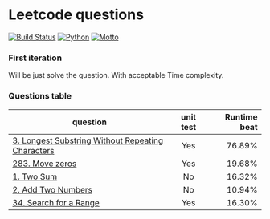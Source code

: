 # Leetcode questions
[![Build Status](https://travis-ci.org/woodenchalet/LeetCode_problems.svg?branch=master)](https://travis-ci.org/woodenchalet/LeetCode_problems/builds/)
[![Python](https://img.shields.io/badge/python-2.7.10-blue.svg)](https://www.python.org/)
[![Motto](https://img.shields.io/badge/motto-good%20good%20study%2C%20day%20day%20up-red.svg)](https://en.wikipedia.org/wiki/Day_Day_Up)

### First iteration
Will be just solve the question. With acceptable Time complexity.

### Questions table
| question      | unit test      | Runtime beat  |
| ------------- |:-------------:| -----:        |
| [3. Longest Substring Without Repeating Characters](https://github.com/woodenchalet/LeetCode_problems/blob/master/three_longest_substring.py)| Yes         | 76.89%        |
| [283. Move zeros](https://github.com/woodenchalet/LeetCode_problems/blob/master/two_eight_three_move_zeros.py)| Yes         | 19.68%        |
| [1. Two Sum](https://github.com/woodenchalet/LeetCode_problems/blob/master/previously_solved.py)| No         | 16.32%        |
| [2. Add Two Numbers](https://github.com/woodenchalet/LeetCode_problems/blob/master/previously_solved.py)  | No         | 10.94%        |
| [34. Search for a Range](https://github.com/woodenchalet/LeetCode_problems/blob/master/three_four_search_range.py)   | Yes         | 16.30%        |
